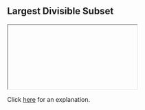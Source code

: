 ##  Largest Divisible Subset 

<iframe></iframe>

Click [here](Explanation.md) for an explanation.

